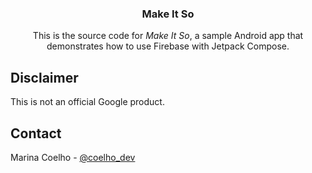<p align="center">
  <h3 align="center">Make It So</h3>

  <p align="center">
    This is the source code for <i>Make It So</i>, a sample Android app that demonstrates how to use Firebase with Jetpack Compose.
  </p>
</p>

## Disclaimer

This is not an official Google product.

## Contact

Marina Coelho - [@coelho_dev](https://twitter.com/coelho_dev)